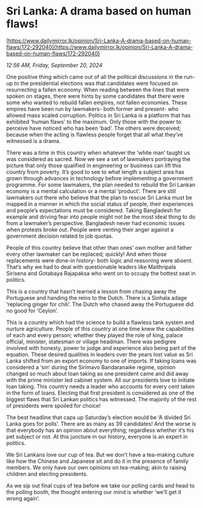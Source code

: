 # Sri Lanka: A drama based on human flaws!

[https://www.dailymirror.lk/opinion/Sri-Lanka-A-drama-based-on-human-flaws/172-292040](https://www.dailymirror.lk/opinion/Sri-Lanka-A-drama-based-on-human-flaws/172-292040)

*12:56 AM, Friday, September 20, 2024*

One positive thing which came out of all the political discussions in the run-up to the presidential elections was that candidates were focused on resurrecting a fallen economy. When reading between the lines that were spoken on stages, there were hints by some candidates that there were some who wanted to rebuild fallen empires, not fallen economies. These empires have been run by lawmakers- both former and present- who allowed mass scaled corruption. Politics in Sri Lanka is a platform that has exhibited ‘human flaws’ to the maximum. Only those with the power to perceive have noticed who has been ‘bad’. The others were deceived; because when the acting is flawless people forget that all what they’ve witnessed is a drama.

There was a time in this country when whatever the ‘white man’ taught us was considered as sacred. Now we see a set of lawmakers portraying the picture that only those qualified in engineering or business can lift this country from poverty. It’s good to see to what length a subject area has grown through advances in technology before implementing a government programme. For some lawmakers, the plan needed to rebuild the Sri Lankan economy is a mental calculation or a mental ‘product’. There are still lawmakers out there who believe that the plan to rescue Sri Lanka must be mapped in a manner in which the social status of people, their experiences and people’s expectations must be considered. Taking Bangladesh for example and driving fear into people might not be the most ideal thing to do from a lawmaker’s perspective. Bangladesh never had economic issues when protests broke out. People were venting their anger against a government decision related to job quotas.

People of this country believe that other than ones’ own mother and father every other lawmaker can be replaced; quickly! And when those replacements were done-in history- both logic and reasoning were absent. That’s why we had to deal with questionable leaders like Maithripala Sirisena and Gotabaya Rajapaksa who went on to occupy the hottest seat in politics.

This is a country that hasn’t learned a lesson from chasing away the Portuguese and handing the reins to the Dutch. There is a Sinhala adage ‘replacing ginger for chili’. The Dutch who chased away the Portuguese did no good for ‘Ceylon’.

This is a country which had the science to build a flawless tank system and nurture agriculture. People of this country at one time knew the capabilities of each and every person; whether they played the role of king, palace official, minister, statesman or village headman. There was pedigree involved with honesty, power to judge and experience also being part of the equation. These desired qualities in leaders over the years lost value as Sri Lanka shifted from an export economy to one of imports. If taking loans was considered a ‘sin’ during the Sirimavo Bandaranaike regime, opinion changed so much about loan taking as one president came and did away with the prime minister led cabinet system. All our presidents love to initiate loan taking. This country needs a leader who accounts for every cent taken in the form of loans. Electing that first president is considered as one of the biggest flaws that Sri Lankan politics has witnessed. The majority of the rest of presidents were spoiled for choice!

The best headline that caps up Saturday’s election would be ‘A divided Sri Lanka goes for polls’. There are as many as 39 candidates! And the worse is that everybody has an opinion about everything; regardless whether it’s his pet subject or not. At this juncture in our history, everyone is an expert in politics.

We Sri Lankans love our cup of tea. But we don’t have a tea-making culture like how the Chinese and Japanese sit and do it in the presence of family members. We only have our own opinions on tea-making; akin to raising children and electing presidents.

As we sip out final cups of tea before we take our polling cards and head to the polling booth, the thought entering our mind is whether ‘we’ll get it wrong again’.

